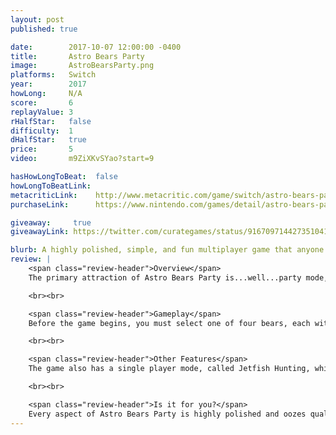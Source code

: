 ```yaml
---
layout: post
published: true

date:        2017-10-07 12:00:00 -0400
title:       Astro Bears Party
image:       AstroBearsParty.png
platforms:   Switch
year:        2017
howLong:     N/A
score:       6
replayValue: 3
rHalfStar:   false
difficulty:  1
dHalfStar:   true
price:       5
video:       m9ZiXKvSYao?start=9

hasHowLongToBeat:  false
howLongToBeatLink:
metacriticLink:    http://www.metacritic.com/game/switch/astro-bears-party
purchaseLink:      https://www.nintendo.com/games/detail/astro-bears-party-switch

giveaway:     true
giveawayLink: https://twitter.com/curategames/status/916709714427351041

blurb: A highly polished, simple, and fun multiplayer game that anyone can play.
review: |
    <span class="review-header">Overview</span>
    The primary attraction of Astro Bears Party is...well...party mode, which allows 2 to 4 players to select highly detailed, 3D space-bears each with different stats. Players then use the bears to run around a planet, creating colored "ribbons" (lines) for everyone to avoid, much like Tron Lightbikes. Ribbons can be created on the surface of the planet or in the air. If any bear runs into any ribbon, they are eliminated from the round. In each match in party mode, players must reach a certain number of points; the longer you survive, the more points you earn.

    <br><br>

    <span class="review-header">Gameplay</span>
    Before the game begins, you must select one of four bears, each with different stats for speed, turning, jet capacity, and jet regeneration. Following the character selection, the bears are placed on a sphere and begin auto-running, creating ribbons behind them. Players cannot stop or change speed -- they can only turn, jump, and sprint. Turning is handled by the control stick, and feels incredibly smooth and responsive. Jumping can be performed with a tap of the "A" button, and holding down the button will use a bear's jetpack, letting the bear fly in the air while creating a ribbon. With a tap of the "B" button, bears will sprint forward for about a second, before getting dizzy and experiencing a "cool-down". The round ends when only one bear is left alive.

    <br><br>

    <span class="review-header">Other Features</span>
    The game also has a single player mode, called Jetfish Hunting, which is essentially snake on a sphere. The player runs around, collecting Jetfish for points, trying not to run into their own ribbon.

    <br><br>

    <span class="review-header">Is it for you?</span>
    Every aspect of Astro Bears Party is highly polished and oozes quality. From the menus, to the bears, to the gameplay, the entire game was well-thought out well-made. Although there isn't too much content between the two gameplay modes, each of them are a joy to play in short bursts. Grab a couple of friends -- even non-gamers -- and you'll have a blast with party mode. The game breeds competitiveness, strategy, and joy, and everyone will be laughing and competing. The music is great and fits perfectly, and the gameplay is simple enough for anyone to understand. You might not want to play this for hours at a time, but given a short play session here or there, you'll always have a good time. Jetfish Hunting is also a great way to kill a spare few minutes if you have no one to play with. However, the main event is definitely party mode, and if you have some friends to play with, then you won't regret spending $5 on this party game.
---
```

